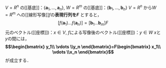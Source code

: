 $V=R^n$ の[[基底]]：{$\boldsymbol a_1,\dots,\boldsymbol a_n$}, $W=R^m$ の[[基底]]：{$\boldsymbol b_1,\dots,\boldsymbol b_n$}
$V=R^n$ から$W=R^m$ への[[線形写像]]$f$の**表現行列を$F$** とすると，
$$[f(\boldsymbol a_1)\dots f(\boldsymbol a_n)]=[\boldsymbol b_1\dots\boldsymbol b_m]F
$$
元のベクトル([[座標]])：$x\in V,$ $f$による写像後のベクトル([[座標]])：$y \in W$
$x$と$y$の間には，
**$$\begin{bmatrix} y_1\\ \vdots \\y_n \end{bmatrix}=F\begin{bmatrix} x_1\\ \vdots \\x_n \end{bmatrix}$$**
が成立する．

